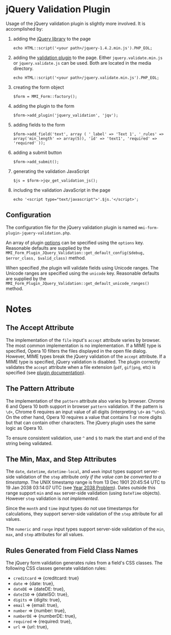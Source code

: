 # jQuery Validation Plugin

Usage of the jQuery validation plugin is slightly more involved. It is accomplished by:

1. adding the [jQuery library](http://docs.jquery.com/Downloading_jQuery#Download_jQuery) to
the page

	`echo HTML::script('<your path>/jquery-1.4.2.min.js').PHP_EOL;`

2. adding the [validation plugin](http://bassistance.de/jquery-plugins/jquery-plugin-validation/)
to the page. Either `jquery.validate.min.js` or `jquery.validate.js` can be used. Both are located
in the media directory.

	`echo HTML::script('<your path>/jquery.validate.min.js').PHP_EOL;`

3. creating the form object

	`$form = MMI_Form::factory();`

4. adding the plugin to the form

	`$form->add_plugin('jquery_validation', 'jqv');`

5. adding fields to the form

	`$form->add_field('text', array
	(
		'_label' => 'Text 1',
		'_rules' => array('min_length' => array(5)),
		'id' => 'text1',
		'required' => 'required'
	));`

6. adding a submit button

	`$form->add_submit();`

7. generating the validation JavaScript

	`$js = $form->jqv_get_validation_js();`

8. including the validation JavaScript in the page

	`echo '<script type="text/javascript">'.$js.'</script>';`

## Configuration

The configuration file for the jQuery validation plugin is named
`mmi-form-plugin-jquery-validation.php`.

An array of plugin [options](http://docs.jquery.com/Plugins/Validation/validate#toptions) can be
specified using the `options` key. Reasonable defaults are supplied by the
`MMI_Form_Plugin_JQuery_Validation::get_default_config($debug, $error_class, $valid_class)` method.

When specified ,the plugin will validate fields using Unicode ranges. The Unicode ranges
are specified using the `unicode` key. Reasonable defaults are supplied by the
`MMI_Form_Plugin_JQuery_Validation::get_default_unicode_ranges()` method.

# Notes

## The Accept Attribute

The implementation of the `file` input's `accept` attribute varies by browser.
The most common implementation is no implementation. If a MIME type is specified, Opera 10
filters the files displayed in the open file dialog. However, MIME types break the jQuery
validation of the `accept` attribute. If a MIME type is specified, jQuery validation
is disabled. The plugin correctly validates the `accept` attribute when a file extension
(`pdf`, `gif|png`, etc) is specified
(see [plugin documentation](http://docs.jquery.com/Plugins/Validation/Methods/accept)).

## The Pattern Attribute

The implementation of the `pattern` attribute also varies by browser. Chrome 6 and Opera 10
both support in browser `pattern` validation. If the pattern is `\d+`, Chrome 6 requires an
input value of all digits (interpreting `\d+` as `^\d+$`). On the other hand, Opera 10 requires
a value that contains 1 or more digits but that can contain other characters. The jQuery plugin
uses the same logic as Opera 10.

To ensure consistent validation, use `^` and `$` to mark the start and end of the string
being validated.

## The Min, Max, and Step Attributes

The `date`, `datetime`, `datetime-local`, and `week` input types support server-side
validation of the `step` attribute _only if the value can be converted to a timestamp_.
The UNIX timestamp range is from 13 Dec 1901 20:45:54 UTC to 19 Jan 2038 03:14:07 UTC
(see [Year 2038 Problem](http://en.wikipedia.org/wiki/Year_2038_problem)). Dates outside
this range support `min` and `max` server-side validation (using `DateTime` objects). However
`step` validation is _not implemented_.

Since the `month` and `time` input types do not use timestamps for calculations,
they support server-side validation of the `step` attribute for all values.

The `numeric` and `range` input types support server-side validation of the `min`, `max`, and
`step` attributes for all values.

## Rules Generated from Field Class Names

The jQuery form validation generates rules from a field's CSS classes.
The following CSS classes generate validation rules:

* `creditcard` => {creditcard: true}
* `date` => {date: true},
* `dateDE` => {dateDE: true},
* `dateISO` => {dateISO: true},
* `digits` => {digits: true},
* `email` => {email: true},
* `number` => {number: true},
* `numberDE` => {numberDE: true},
* `required` => {required: true},
* `url` => {url: true},
